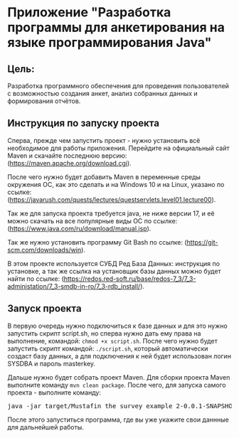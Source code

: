 # Приложение "Разработка программы для анкетирования на языке программирования Java"
## Цель:
Разработка программного обеспечения для проведения пользователей с возможностью создания анкет, анализ собранных данных и формирования отчëтов.
## Инструкция по запуску проекта

Сперва, прежде чем запустить проект - нужно установить всё необходимое для работы приложения.
Перейдите на официальный сайт Maven и скачайте последнюю версию: (https://maven.apache.org/download.cgi).

После чего нужно будет добавить Maven в переменные среды окружения ОС, как это сделать и на Windows 10 и на Linux, указано по ссылке: (https://javarush.com/quests/lectures/questservlets.level01.lecture00).

Так же для запуска проекта требуется java, не ниже версии 17, и её можно скачать на все популярные виды ОС по ссылке: (https://www.java.com/ru/download/manual.jsp).

Так же нужно установить программу Git Bash по ссылке: (https://git-scm.com/downloads/win).

В этом проекте используется СУБД Ред База Данных: инструкция по установке, а так же ссылка на установщик базы данных можно будет найти по ссылке: (https://redos.red-soft.ru/base/redos-7_3/7_3-administation/7_3-smdb-in-ro/7_3-rdb_install/).
## Запуск проекта
В первую очередь нужно подключиться к базе данных и для это нужно запустить скрипт script.sh, но сперва нужно дать ему права на выполнение, командой: `chmod +x script.sh`.
После чего нужно будет запустить скрипт командой: `./script.sh`, который автоматически создаст базу данных, а для подключения к ней будет использован логин SYSDBA и пароль masterkey.

Дальше нужно будет собрать проект Maven. Для сборки проекта Maven выполните команду `mvn clean package`.
После чего, для запуска самого проекта - выполните команду:

   <pre>java -jar target/Mustafin_the_survey_example_2-0.0.1-SNAPSHOT.jar</pre>
После этого запуститься программа, где вы уже укажите свои даннные для дальнейшей работы.